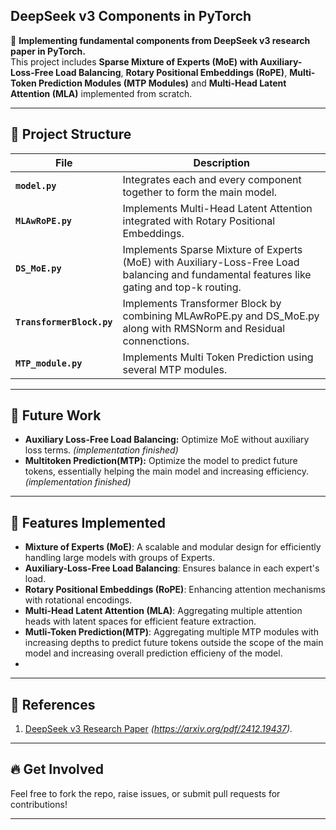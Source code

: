 ## **DeepSeek v3 Components in PyTorch**

🚀 **Implementing fundamental components from DeepSeek v3 research paper in PyTorch.**  
This project includes **Sparse Mixture of Experts (MoE) with Auxiliary-Loss-Free Load Balancing**, **Rotary Positional Embeddings (RoPE)**, **Multi-Token Prediction Modules (MTP Modules)** and **Multi-Head Latent Attention (MLA)** implemented from scratch.

---

## 📂 **Project Structure**

| File           | Description                                                                                   |
|----------------|-----------------------------------------------------------------------------------------------|
| **`model.py`**  | Integrates each and every component together to form the main model.                                |
| **`MLAwRoPE.py`** | Implements Multi-Head Latent Attention integrated with Rotary Positional Embeddings.         |
| **`DS_MoE.py`**   | Implements Sparse Mixture of Experts (MoE) with Auxiliary-Loss-Free Load balancing and fundamental features like gating and top-k routing.|
| **`TransformerBlock.py`**   | Implements Transformer Block by combining MLAwRoPE.py and DS_MoE.py along with RMSNorm and Residual connenctions. |
| **`MTP_module.py`**   | Implements Multi Token Prediction using several MTP modules. |

---

## 🌟 **Future Work**
- **Auxiliary Loss-Free Load Balancing:** Optimize MoE without auxiliary loss terms.                                                         *(implementation finished)*
- **Multitoken Prediction(MTP):** Optimize the model to predict future tokens, essentially helping the main model and increasing efficiency. *(implementation finished)*

---

## 🧪 **Features Implemented**
- **Mixture of Experts (MoE)**: A scalable and modular design for efficiently handling large models with groups of Experts.
- **Auxiliary-Loss-Free Load Balancing**: Ensures balance in each expert's load.
- **Rotary Positional Embeddings (RoPE)**: Enhancing attention mechanisms with rotational encodings.
- **Multi-Head Latent Attention (MLA)**: Aggregating multiple attention heads with latent spaces for efficient feature extraction.
- **Mutli-Token Prediction(MTP)**: Aggregating multiple MTP modules with increasing depths to predict future tokens outside the scope of the main model and increasing overall prediction efficieny of the model.
- 
---

## 📜 **References**
1. [DeepSeek v3 Research Paper](#) _(https://arxiv.org/pdf/2412.19437)._

---

## 🔥 **Get Involved**
Feel free to fork the repo, raise issues, or submit pull requests for contributions!

---

